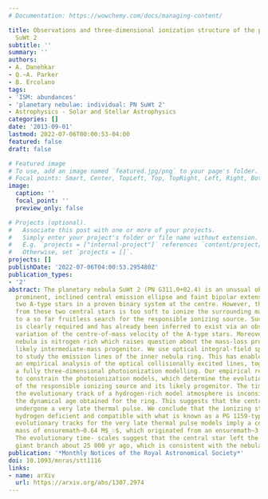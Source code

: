 ```yaml
---
# Documentation: https://wowchemy.com/docs/managing-content/

title: Observations and three-dimensional ionization structure of the planetary nebula
  SuWt 2
subtitle: ''
summary: ''
authors:
- A. Danehkar
- Q.~A. Parker
- B. Ercolano
tags:
- 'ISM: abundances'
- 'planetary nebulae: individual: PN SuWt 2'
- Astrophysics - Solar and Stellar Astrophysics
categories: []
date: '2013-09-01'
lastmod: 2022-07-06T00:00:53-04:00
featured: false
draft: false

# Featured image
# To use, add an image named `featured.jpg/png` to your page's folder.
# Focal points: Smart, Center, TopLeft, Top, TopRight, Left, Right, BottomLeft, Bottom, BottomRight.
image:
  caption: ''
  focal_point: ''
  preview_only: false

# Projects (optional).
#   Associate this post with one or more of your projects.
#   Simply enter your project's folder or file name without extension.
#   E.g. `projects = ["internal-project"]` references `content/project/deep-learning/index.md`.
#   Otherwise, set `projects = []`.
projects: []
publishDate: '2022-07-06T04:00:53.295480Z'
publication_types:
- '2'
abstract: The planetary nebula SuWt 2 (PN G311.0+02.4) is an unusual object with a
  prominent, inclined central emission ellipse and faint bipolar extensions. It has
  two A-type stars in a proven binary system at the centre. However, the radiation
  from these two central stars is too soft to ionize the surrounding material leading
  to a so far fruitless search for the responsible ionizing source. Such a source
  is clearly required and has already been inferred to exist via an observed temporal
  variation of the centre-of-mass velocity of the A-type stars. Moreover, the ejected
  nebula is nitrogen rich which raises question about the mass-loss process from a
  likely intermediate-mass progenitor. We use optical integral-field spectroscopy
  to study the emission lines of the inner nebula ring. This has enabled us to perform
  an empirical analysis of the optical collisionally excited lines, together with
  a fully three-dimensional photoionization modelling. Our empirical results are used
  to constrain the photoionization models, which determine the evolutionary stage
  of the responsible ionizing source and its likely progenitor. The time- scale for
  the evolutionary track of a hydrogen-rich model atmosphere is inconsistent with
  the dynamical age obtained for the ring. This suggests that the central star has
  undergone a very late thermal pulse. We conclude that the ionizing star could be
  hydrogen deficient and compatible with what is known as a PG 1159-type star. The
  evolutionary tracks for the very late thermal pulse models imply a central star
  mass of ensuremath∼0.64 M$_☉$, which originated from an ensuremath∼3 M$_☉$ progenitor.
  The evolutionary time- scales suggest that the central star left the asymptotic
  giant branch about 25 000 yr ago, which is consistent with the nebula's age.
publication: '*Monthly Notices of the Royal Astronomical Society*'
doi: 10.1093/mnras/stt1116
links:
- name: arXiv
  url: https://arxiv.org/abs/1307.2974
---
```

